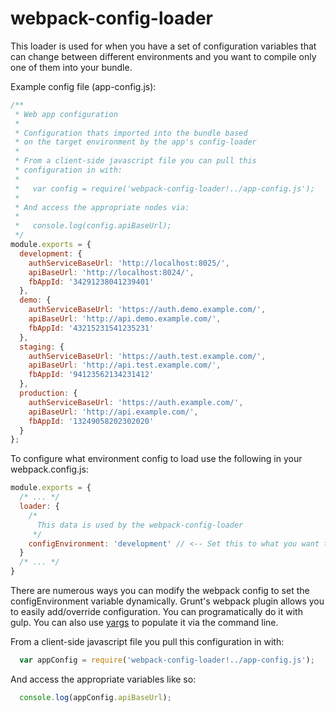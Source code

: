 # webpack-config-loader
This loader is used for when you have a set of configuration variables that can change between different environments and you want to compile only one of them into your bundle.

Example config file (app-config.js):
```javascript
/**
 * Web app configuration
 *
 * Configuration thats imported into the bundle based
 * on the target environment by the app's config-loader
 *
 * From a client-side javascript file you can pull this
 * configuration in with:
 *
 *   var config = require('webpack-config-loader!../app-config.js');
 *
 * And access the appropriate nodes via:
 *
 *   console.log(config.apiBaseUrl);
 */
module.exports = {
  development: {
    authServiceBaseUrl: 'http://localhost:8025/',
    apiBaseUrl: 'http://localhost:8024/',
    fbAppId: '34291238041239401'
  },
  demo: {
    authServiceBaseUrl: 'https://auth.demo.example.com/',
    apiBaseUrl: 'http://api.demo.example.com/',
    fbAppId: '43215231541235231'
  },
  staging: {
    authServiceBaseUrl: 'https://auth.test.example.com/',
    apiBaseUrl: 'http://api.test.example.com/',
    fbAppId: '94123562134231412'
  },
  production: {
    authServiceBaseUrl: 'https://auth.example.com/',
    apiBaseUrl: 'http://api.example.com/',
    fbAppId: '13249058202302020'
  }
};
```

To configure what environment config to load use the following in your webpack.config.js:
```javascript
module.exports = {
  /* ... */
  loader: {
    /*
      This data is used by the webpack-config-loader
     */
    configEnvironment: 'development' // <-- Set this to what you want to use
  }
  /* ... */
}
```

There are numerous ways you can modify the webpack config to set the configEnvironment variable dynamically. Grunt's webpack plugin allows you to easily add/override configuration. You can programatically do it with gulp. You can also use [yargs](https://github.com/bcoe/yargs) to populate it via the command line.

From a client-side javascript file you pull this configuration in with:
```javascript
  var appConfig = require('webpack-config-loader!../app-config.js');
```
And access the appropriate variables like so:
```javascript
  console.log(appConfig.apiBaseUrl);
```


